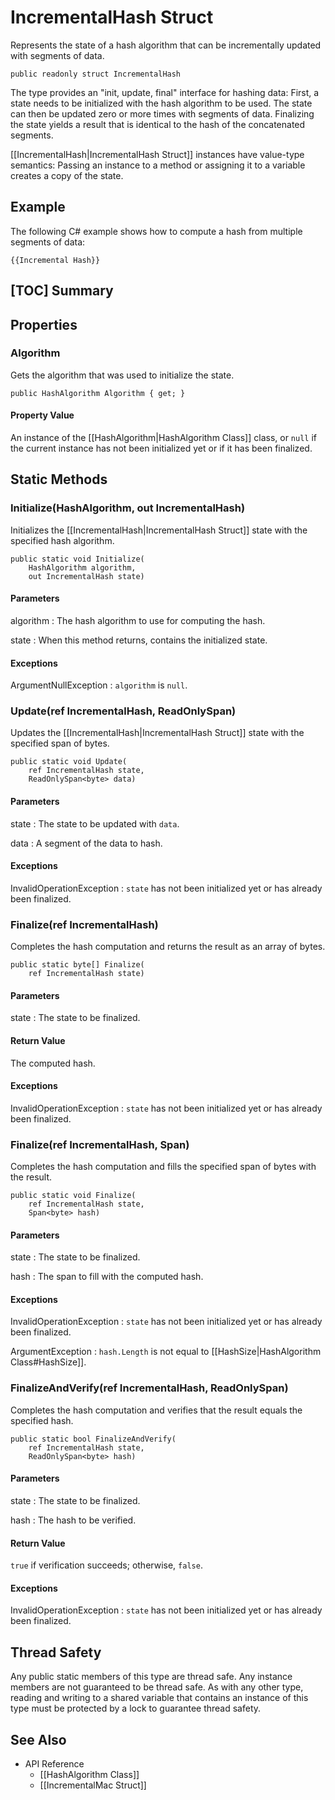 # IncrementalHash Struct

Represents the state of a hash algorithm that can be incrementally updated with
segments of data.

    public readonly struct IncrementalHash

The type provides an "init, update, final" interface for hashing data: First, a
state needs to be initialized with the hash algorithm to be used. The state can
then be updated zero or more times with segments of data. Finalizing the state
yields a result that is identical to the hash of the concatenated segments.

[[IncrementalHash|IncrementalHash Struct]] instances have value-type semantics:
Passing an instance to a method or assigning it to a variable creates a copy of
the state.


## Example

The following C# example shows how to compute a hash from multiple segments of
data:

    {{Incremental Hash}}


## [TOC] Summary


## Properties


### Algorithm

Gets the algorithm that was used to initialize the state.

    public HashAlgorithm Algorithm { get; }

#### Property Value

An instance of the [[HashAlgorithm|HashAlgorithm Class]] class, or `null` if the
current instance has not been initialized yet or if it has been finalized.


## Static Methods


### Initialize(HashAlgorithm, out IncrementalHash)

Initializes the [[IncrementalHash|IncrementalHash Struct]] state with the
specified hash algorithm.

    public static void Initialize(
        HashAlgorithm algorithm,
        out IncrementalHash state)

#### Parameters

algorithm
: The hash algorithm to use for computing the hash.

state
: When this method returns, contains the initialized state.

#### Exceptions

ArgumentNullException
: `algorithm` is `null`.


### Update(ref IncrementalHash, ReadOnlySpan<byte>)

Updates the [[IncrementalHash|IncrementalHash Struct]] state with the specified
span of bytes.

    public static void Update(
        ref IncrementalHash state,
        ReadOnlySpan<byte> data)

#### Parameters

state
: The state to be updated with `data`.

data
: A segment of the data to hash.

#### Exceptions

InvalidOperationException
: `state` has not been initialized yet or has already been finalized.


### Finalize(ref IncrementalHash)

Completes the hash computation and returns the result as an array of bytes.

    public static byte[] Finalize(
        ref IncrementalHash state)

#### Parameters

state
: The state to be finalized.

#### Return Value

The computed hash.

#### Exceptions

InvalidOperationException
: `state` has not been initialized yet or has already been finalized.


### Finalize(ref IncrementalHash, Span<byte>)

Completes the hash computation and fills the specified span of bytes with the
result.

    public static void Finalize(
        ref IncrementalHash state,
        Span<byte> hash)

#### Parameters

state
: The state to be finalized.

hash
: The span to fill with the computed hash.

#### Exceptions

InvalidOperationException
: `state` has not been initialized yet or has already been finalized.

ArgumentException
: `hash.Length` is not equal to [[HashSize|HashAlgorithm Class#HashSize]].


### FinalizeAndVerify(ref IncrementalHash, ReadOnlySpan<byte>)

Completes the hash computation and verifies that the result equals the specified
hash.

    public static bool FinalizeAndVerify(
        ref IncrementalHash state,
        ReadOnlySpan<byte> hash)

#### Parameters

state
: The state to be finalized.

hash
: The hash to be verified.

#### Return Value

`true` if verification succeeds; otherwise, `false`.

#### Exceptions

InvalidOperationException
: `state` has not been initialized yet or has already been finalized.


## Thread Safety

Any public static members of this type are thread safe. Any instance members are
not guaranteed to be thread safe. As with any other type, reading and writing to
a shared variable that contains an instance of this type must be protected by a
lock to guarantee thread safety.


## See Also

* API Reference
    * [[HashAlgorithm Class]]
    * [[IncrementalMac Struct]]
